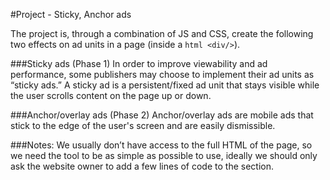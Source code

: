 #Project - Sticky, Anchor ads

The project is, through a combination of JS and CSS, create the following two effects on ad units in a page (inside a ```html <div/>```).

###Sticky ads (Phase 1)
In order to improve viewability and ad performance, some publishers may choose to implement their ad units as “sticky ads.” A sticky ad is a persistent/fixed ad unit that stays visible while the user scrolls content on the page up or down.

###Anchor/overlay ads (Phase 2)
Anchor/overlay ads are mobile ads that stick to the edge of the user's screen and are easily dismissible.

###Notes:
We usually don’t have access to the full HTML of the page, so we need the tool to be as simple as possible to use, ideally we should only ask the website owner to add a few lines of code to the <head/> section.
